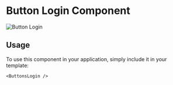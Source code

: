 # Button Login Component

![Button Login](/ButtonsLogin.png)


## Usage

To use this component in your application, simply include it in your template:

```
<ButtonsLogin />
```
